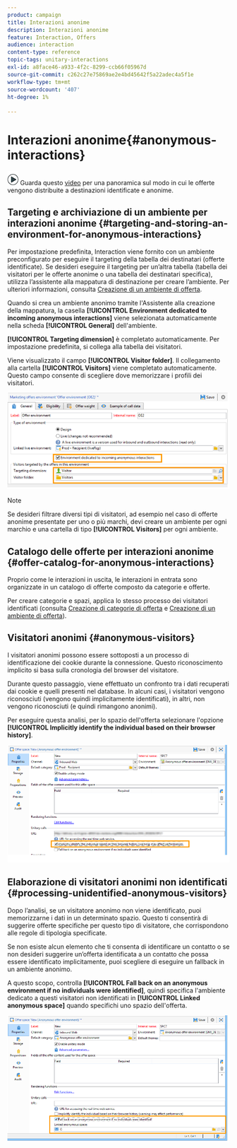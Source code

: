 ```yaml
---
product: campaign
title: Interazioni anonime
description: Interazioni anonime
feature: Interaction, Offers
audience: interaction
content-type: reference
topic-tags: unitary-interactions
exl-id: a8face46-a933-4f2c-8299-ccb66f05967d
source-git-commit: c262c27e75869ae2e4bd45642f5a22adec4a5f1e
workflow-type: tm+mt
source-wordcount: '407'
ht-degree: 1%

---
```


# Interazioni anonime{#anonymous-interactions}



![](assets/do-not-localize/how-to-video.png) Guarda questo [video](https://helpx.adobe.com/campaign/classic/how-to/indetified-and-anonymous-interaction-in-acv6.html?playlist=/ccx/v1/collection/product/campaign/classic/segment/digital-marketers/explevel/intermediate/applaunch/get-started/collection.ccx.js&ref=helpx.adobe.com) per una panoramica sul modo in cui le offerte vengono distribuite a destinazioni identificate e anonime.

## Targeting e archiviazione di un ambiente per interazioni anonime {#targeting-and-storing-an-environment-for-anonymous-interactions}

Per impostazione predefinita, Interaction viene fornito con un ambiente preconfigurato per eseguire il targeting della tabella dei destinatari (offerte identificate). Se desideri eseguire il targeting per un’altra tabella (tabella dei visitatori per le offerte anonime o una tabella dei destinatari specifica), utilizza l’assistente alla mappatura di destinazione per creare l’ambiente. Per ulteriori informazioni, consulta [Creazione di un ambiente di offerta](../../interaction/using/live-design-environments.md#creating-an-offer-environment).

Quando si crea un ambiente anonimo tramite l&#39;Assistente alla creazione della mappatura, la casella **[!UICONTROL Environment dedicated to incoming anonymous interactions]** viene selezionata automaticamente nella scheda **[!UICONTROL General]** dell&#39;ambiente.

**[!UICONTROL Targeting dimension]** è completato automaticamente. Per impostazione predefinita, si collega alla tabella dei visitatori.

Viene visualizzato il campo **[!UICONTROL Visitor folder]**. Il collegamento alla cartella **[!UICONTROL Visitors]** viene completato automaticamente. Questo campo consente di scegliere dove memorizzare i profili dei visitatori.

![](assets/anonymous_environment_option.png)

>[!NOTE]
>
>Se desideri filtrare diversi tipi di visitatori, ad esempio nel caso di offerte anonime presentate per uno o più marchi, devi creare un ambiente per ogni marchio e una cartella di tipo **[!UICONTROL Visitors]** per ogni ambiente.

## Catalogo delle offerte per interazioni anonime {#offer-catalog-for-anonymous-interactions}

Proprio come le interazioni in uscita, le interazioni in entrata sono organizzate in un catalogo di offerte composto da categorie e offerte.

Per creare categorie e spazi, applica lo stesso processo dei visitatori identificati (consulta [Creazione di categorie di offerta](../../interaction/using/creating-offer-categories.md) e [Creazione di un ambiente di offerta](../../interaction/using/live-design-environments.md#creating-an-offer-environment)).

## Visitatori anonimi {#anonymous-visitors}

I visitatori anonimi possono essere sottoposti a un processo di identificazione dei cookie durante la connessione. Questo riconoscimento implicito si basa sulla cronologia del browser del visitatore.

Durante questo passaggio, viene effettuato un confronto tra i dati recuperati dai cookie e quelli presenti nel database. In alcuni casi, i visitatori vengono riconosciuti (vengono quindi implicitamente identificati), in altri, non vengono riconosciuti (e quindi rimangono anonimi).

Per eseguire questa analisi, per lo spazio dell&#39;offerta selezionare l&#39;opzione **[!UICONTROL Implicitly identify the individual based on their browser history]**.

![](assets/identification_anonymous_visitors.png)

## Elaborazione di visitatori anonimi non identificati {#processing-unidentified-anonymous-visitors}

Dopo l’analisi, se un visitatore anonimo non viene identificato, puoi memorizzarne i dati in un determinato spazio. Questo ti consentirà di suggerire offerte specifiche per questo tipo di visitatore, che corrispondono alle regole di tipologia specificate.

Se non esiste alcun elemento che ti consenta di identificare un contatto o se non desideri suggerire un’offerta identificata a un contatto che possa essere identificato implicitamente, puoi scegliere di eseguire un fallback in un ambiente anonimo.

A questo scopo, controlla **[!UICONTROL Fall back on an anonymous environment if no individuals were identified]**, quindi specifica l&#39;ambiente dedicato a questi visitatori non identificati in **[!UICONTROL Linked anonymous space]** quando specifichi uno spazio dell&#39;offerta.

![](assets/anonymous_to_anonymous_environment.png)
